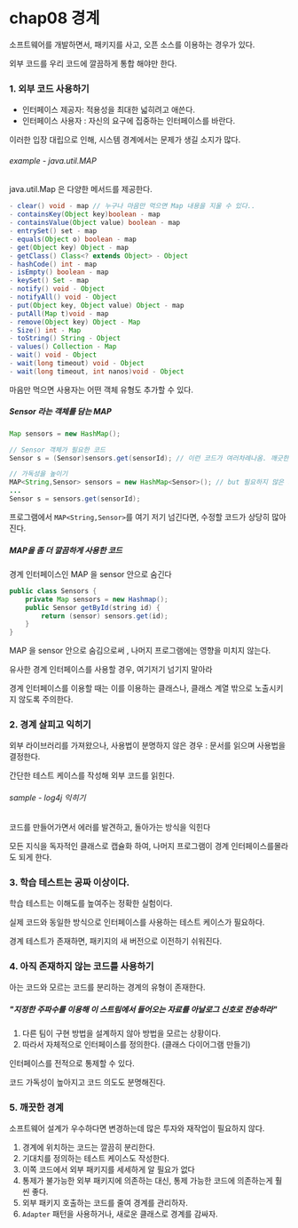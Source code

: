 # chap08 경계

소프트웨어를 개발하면서, 패키지를 사고, 오픈 소스를 이용하는 경우가 있다.

외부 코드를 우리 코드에 깔끔하게 통합 해야만 한다.



### 1. 외부 코드 사용하기

- 인터페이스 제공자: 적용성을 최대한 넓히려고 애쓴다.
- 인터페이스 사용자 : 자신의 요구에 집중하는 인터페이스를 바란다.

이러한 입장 대립으로 인해, 시스템 경계에서는 문제가 생길 소지가 많다.



###### example - java.util.MAP

java.util.Map 은 다양한 메서드를 제공한다. 

```java
- clear() void - map // 누구나 마음만 먹으면 Map 내용을 지울 수 있다..
- containsKey(Object key)boolean - map
- containsValue(Object value) boolean - map
- entrySet() set - map
- equals(Object o) boolean - map
- get(Object key) Object - map
- getClass() Class<? extends Object> - Object
- hashCode() int - map
- isEmpty() boolean - map
- keySet() Set - map
- notify() void - Object
- notifyAll() void - Object
- put(Object key, Object value) Object - map
- putAll(Map t)void - map
- remove(Object key) Object - Map
- Size() int - Map
- toString() String - Object
- values() Collection - Map
- wait() void - Object
- wait(long timeout) void - Object
- wait(long timeout, int nanos)void - Object
```

마음만 먹으면 사용자는 어떤 객체 유형도 추가할 수 있다.

##### Sensor 라는 객체를 담는 MAP

```java
Map sensors = new HashMap();

// Sensor 객체가 필요한 코드
Sensor s = (Sensor)sensors.get(sensorId); // 이런 코드가 여러차례나옴. 깨긋한 코드 X

// 가독성을 높이기
MAP<String,Sensor> sensors = new HashMap<Sensor>(); // but 필요하지 않은 기능까지 제공한다. 
...
Sensor s = sensors.get(sensorId);
```

프로그램에서 `MAP<String,Sensor>`를 여기 저기 넘긴다면, 수정할 코드가 상당히 많아진다.



##### MAP을 좀 더 깔끔하게 사용한 코드

경계 인터페이스인  MAP 을 sensor 안으로 숨긴다

```java
public class Sensors {
    private Map sensors = new Hashmap();
    public Sensor getById(string id) {
        return (sensor) sensors.get(id);
    }
}
```

 MAP 을 sensor 안으로 숨김으로써 , 나머지 프로그램에는 영향을 미치지 않는다. 

유사한 경계 인터페이스를 사용할 경우, 여기저기 넘기지 말아라

경계 인터페이스를 이용할 때는 이를 이용하는 클래스나, 클래스 계열 밖으로 노출시키지 않도록 주의한다.



### 2. 경계 살피고 익히기

외부 라이브러리를 가져왔으나, 사용법이 분명하지 않은 경우  : 문서를 읽으며 사용법을 결정한다.

간단한 테스트 케이스를 작성해 외부 코드를 읽힌다.

###### sample - log4j 익히기

코드를 만들어가면서 에러를 발견하고, 돌아가는 방식을 익힌다

모든 지식을 독자적인 클래스로 캡슐화 하여,  나머지 프로그램이 경계 인터페이스를몰라도 되게 한다.



### 3. 학습 테스트는 공짜 이상이다.

학습 테스트는 이해도를 높여주는 정확한 실험이다.

실제 코드와 동일한 방식으로 인터페이스를 사용하는 테스트 케이스가 필요하다.

경계 테스트가 존재하면, 패키지의 새 버전으로 이전하기 쉬워진다.



### 4. 아직 존재하지 않는 코드를 사용하기

아는 코드와 모르는 코드를 분리하는 경계의 유형이 존재한다.

##### "지정한 주파수를 이용해 이 스트림에서 들어오는 자료를 아날로그 신호로 전송하라"

1. 다른 팀이 구현 방법을 설계하지 않아 방법을 모르는 상황이다.
2. 따라서 자체적으로 인터페이스를 정의한다. (클래스 다이어그램 만들기)

인터페이스를 전적으로 통제할 수 있다.

코드 가독성이 높아지고 코드 의도도 분명해진다.



### 5. 깨끗한 경계

소프트웨어 설계가 우수하다면 변경하는데 많은 투자와 재작업이 필요하지 않다. 

1. 경계에 위치하는 코드는 깔끔히 분리한다.
2. 기대치를 정의하는 테스트 케이스도 작성한다.
3. 이쪽 코드에서 외부 패키지를 세세하게 알 필요가 없다
4. 통제가 불가능한 외부 패키지에 의존하는 대신, 통제 가능한 코드에 의존하는게 훨씬 좋다.
5. 외부 패키지 호출하는 코드를 줄여 경계를 관리하자. 
6. `Adapter` 패턴을 사용하거나, 새로운 클래스로 경계를 감싸자.